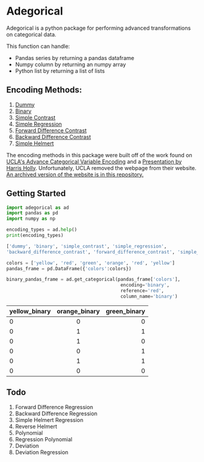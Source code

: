 # Adegorical
Adegorical is a python package for performing advanced transformations on categorical data. 

This function can handle:
* Pandas series by returning a pandas dataframe
* Numpy column by returning an numpy array
* Python list by returning a list of lists

## Encoding Methods:
1. [Dummy](#dummy)
2. [Binary](#binary)
3. [Simple Contrast](#simple-contrast)
4. [Simple Regression](#simple-regression)
5. [Forward Difference Contrast](#forward-diff-contrast)
6. [Backward Difference Contrast](#backward-diff-contrast)
7. [Simple Helmert](#simple-helmert)

The encoding methods in this package were built off of the work found on [UCLA's Advance Categorical Variable Encoding](http://www.ats.ucla.edu/stat/sas/webbooks/reg/chapter5/sasreg5.htm) and a [Presentation by Harris Holly](http://slideplayer.com/slide/6307838/). Unfortunately, UCLA removed the webpage from their website. [An archived version of the website is in this repository.](https://github.com/joshuabragge/adegorical/tree/master/Resources/UCLA%20Advance%20Categorical%20Variable%20Encoding%20Website)

## Getting Started
```python
import adegorical as ad
import pandas as pd
import numpy as np

encoding_types = ad.help()
print(encoding_types)

['dummy', 'binary', 'simple_contrast', 'simple_regression',
'backward_difference_contrast', 'forward_difference_contrast', 'simple_helmert']

colors = ['yellow', 'red', 'green', 'orange', 'red', 'yellow']
pandas_frame = pd.DataFrame({'colors':colors})

binary_pandas_frame = ad.get_categorical(pandas_frame['colors'],
                                          encoding='binary',
                                          reference='red',
                                          column_name='binary')
```

| yellow_binary | orange_binary | green_binary |
| ------------- |:-------------:| ------------:|
| 0 | 0 | 0 |
| 0 | 1 | 1 |
| 0 | 1 | 0 |
| 0 | 0 | 1 |
| 0 | 1 | 1 |
| 0 | 0 | 0 |


## Todo
1. Forward Difference Regression
2. Backward Difference Regression
3. Simple Helmert Regression
4. Reverse Helmert
5. Polynomial
6. Regression Polynomial
7. Deviation
8. Deviation Regression
